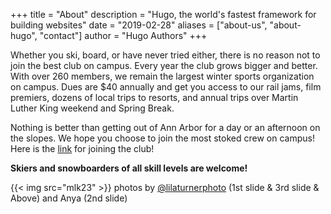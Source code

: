 +++
title = "About"
description = "Hugo, the world's fastest framework for building websites"
date = "2019-02-28"
aliases = ["about-us", "about-hugo", "contact"]
author = "Hugo Authors"
+++

Whether you ski, board, or have never tried either, there is no reason not to join the best club on campus. Every year the club grows bigger and better. With over 260 members, we remain the largest winter sports organization on campus. Dues are $40 annually and get you access to our rail jams, film premiers, dozens of local trips to resorts, and annual trips over Martin Luther King weekend and Spring Break.

Nothing is better than getting out of Ann Arbor for a day or an afternoon on the slopes. We hope you choose to join the most stoked crew on campus! Here is the [link](https://forms.gle/B38QC3PUtVVRRZAV8) for joining the club!

**Skiers and snowboarders of all skill levels are welcome!**

{{< img src="mlk23" >}}
photos by [@lilaturnerphoto](https://www.instagram.com/lilaturnerphoto/) (1st slide & 3rd slide & Above) and Anya (2nd slide)
